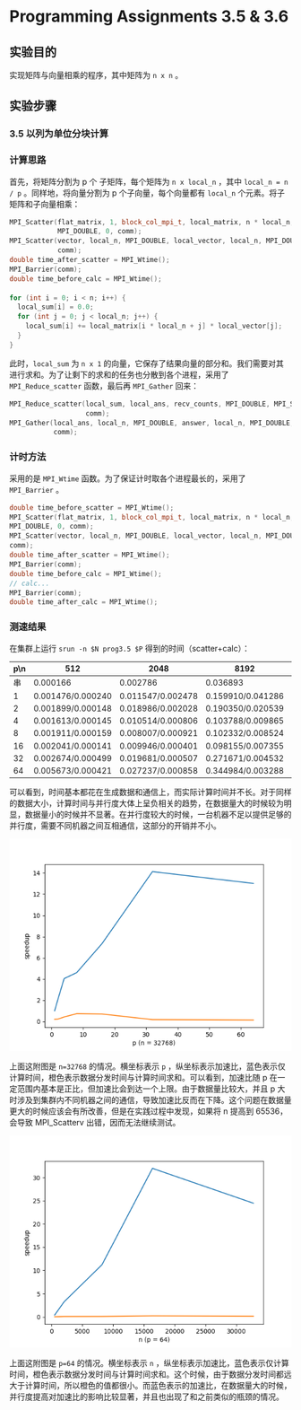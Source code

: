 # Programming Assignments 3.5 & 3.6

## 实验目的

实现矩阵与向量相乘的程序，其中矩阵为 `n x n` 。

## 实验步骤

### 3.5 以列为单位分块计算

### 计算思路

首先，将矩阵分割为 p 个 子矩阵，每个矩阵为 `n x local_n` ，其中 `local_n = n / p` 。同样地，将向量分割为 p 个子向量，每个向量都有 `local_n` 个元素。将子矩阵和子向量相乘：

```cpp
MPI_Scatter(flat_matrix, 1, block_col_mpi_t, local_matrix, n * local_n,
            MPI_DOUBLE, 0, comm);
MPI_Scatter(vector, local_n, MPI_DOUBLE, local_vector, local_n, MPI_DOUBLE, 0,
            comm);
double time_after_scatter = MPI_Wtime();
MPI_Barrier(comm);
double time_before_calc = MPI_Wtime();

for (int i = 0; i < n; i++) {
  local_sum[i] = 0.0;
  for (int j = 0; j < local_n; j++) {
    local_sum[i] += local_matrix[i * local_n + j] * local_vector[j];
  }
}
```



此时，`local_sum` 为 `n x 1` 的向量，它保存了结果向量的部分和。我们需要对其进行求和。为了让剩下的求和的任务也分散到各个进程，采用了 `MPI_Reduce_scatter` 函数，最后再 `MPI_Gather` 回来：

```cpp
MPI_Reduce_scatter(local_sum, local_ans, recv_counts, MPI_DOUBLE, MPI_SUM,
                   comm);
MPI_Gather(local_ans, local_n, MPI_DOUBLE, answer, local_n, MPI_DOUBLE, 0,
           comm);
```

### 计时方法

采用的是 `MPI_Wtime` 函数。为了保证计时取各个进程最长的，采用了 `MPI_Barrier` 。

```cpp
double time_before_scatter = MPI_Wtime();
MPI_Scatter(flat_matrix, 1, block_col_mpi_t, local_matrix, n * local_n,
MPI_DOUBLE, 0, comm);
MPI_Scatter(vector, local_n, MPI_DOUBLE, local_vector, local_n, MPI_DOUBLE, 0,
comm);
double time_after_scatter = MPI_Wtime();
MPI_Barrier(comm);
double time_before_calc = MPI_Wtime();
// calc...
MPI_Barrier(comm);
double time_after_calc = MPI_Wtime();
```

### 测速结果

在集群上运行 `srun -n $N prog3.5 $P` 得到的时间（scatter+calc）：

| p\n  | 512               | 2048              | 8192              | 16384             | 32768             |
| ---- | ----------------- | ----------------- | ----------------- | ----------------- | ----------------- |
| 串   | 0.000166          | 0.002786          | 0.036893          | 0.280732          | 0.715940          |
| 1    | 0.001476/0.000240 | 0.011547/0.002478 | 0.159910/0.041286 | 0.641507/0.174470 | 2.564583/0.705935 |
| 2    | 0.001899/0.000148 | 0.018986/0.002028 | 0.190350/0.020539 | 0.701266/0.085107 | 2.754509/0.349013 |
| 4    | 0.001613/0.000145 | 0.010514/0.000806 | 0.103788/0.009865 | 0.386315/0.041858 | 1.472941/0.176863 |
| 8    | 0.001911/0.000159 | 0.008007/0.000921 | 0.102332/0.008524 | 0.259549/0.033296 | 0.803871/0.155272 |
| 16   | 0.002041/0.000141 | 0.009946/0.000401 | 0.098155/0.007355 | 0.391268/0.024654 | 0.904196/0.097594 |
| 32   | 0.002674/0.000499 | 0.019681/0.000507 | 0.271671/0.004532 | 1.006703/0.014355 | 3.762699/0.050689 |
| 64   | 0.005673/0.000421 | 0.027237/0.000858 | 0.344984/0.003288 | 1.238004/0.008784 | 4.861116/0.029271 |

可以看到，时间基本都花在生成数据和通信上，而实际计算时间并不长。对于同样的数据大小，计算时间与并行度大体上呈负相关的趋势，在数据量大的时候较为明显，数据量小的时候并不显著。在并行度较大的时候，一台机器不足以提供足够的并行度，需要不同机器之间互相通信，这部分的开销并不小。

![](speedup_32768.png)

上面这附图是 `n=32768` 的情况。横坐标表示 `p` ，纵坐标表示加速比，蓝色表示仅计算时间，橙色表示数据分发时间与计算时间求和。可以看到，加速比随 p 在一定范围内基本是正比，但加速比会到达一个上限。由于数据量比较大，并且 p 大时涉及到集群内不同机器之间的通信，导致加速比反而在下降。这个问题在数据量更大的时候应该会有所改善，但是在实践过程中发现，如果将 n 提高到 65536，会导致 MPI_Scatterv 出错，因而无法继续测试。



![](speedup_64.png)

上面这附图是 `p=64` 的情况。横坐标表示 `n` ，纵坐标表示加速比，蓝色表示仅计算时间，橙色表示数据分发时间与计算时间求和。这个时候，由于数据分发时间都远大于计算时间，所以橙色的值都很小。而蓝色表示的加速比，在数据量大的时候，并行度提高对加速比的影响比较显著，并且也出现了和之前类似的瓶颈的情况。